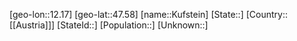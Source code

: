 ﻿---
location: [47.58,12.17]
mapzoom: [7,12] 
mapmarker: city 
type: City
tags:
- geo/City


SpocWebEntityId: 31677
isDeleted: false
confidential: public

---
[geo-lon::12.17]
[geo-lat::47.58]
[name::Kufstein]
[State::]
[Country::[[Austria]]]
[StateId::]
[Population::]
[Unknown::]

